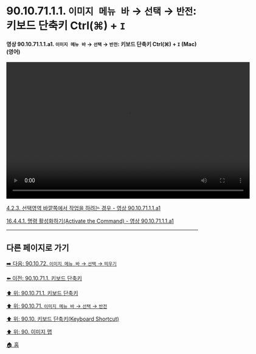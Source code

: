 # 90.10.71.1.1. `이미지 메뉴 바` → `선택` → `반전`: 키보드 단축키 Ctrl(⌘) + `I`

<a id="90-10-71-01-01-a1"></a>

#### 영상 90.10.71.1.1.a1. `이미지 메뉴 바` → `선택` → `반전`: 키보드 단축키 Ctrl(⌘) + `I` (Mac) (영어)
<video controls="controls" width="640" height="360" src="https://github.com/wonder13662/gimp/assets/15767104/ce0dd549-3101-4ca7-84f1-1ca53a3dc54b"></video>

[4.2.3. 선택영역 바깥쪽에서 작업을 하려는 경우 - 영상 90.10.71.1.1.a1](./04-02-03-you-are-acting-outside-the-selection.md#90-10-71-01-01-a1)

[16.4.4.1. 명령 활성화하기(Activate the Command) - 영상 90.10.71.1.1.a1](./16-04-04-01-activate_the_command.md#90-10-71-01-01-a1)

***

## 다른 페이지로 가기

[➡️ 다음: 90.10.72. `이미지 메뉴 바` → `선택` → `띄우기`](./90-10-72-00-menu_select_float.md)

[⬅️ 이전: 90.10.71.1. 키보드 단축키](./90-10-71-01-00-keyboard_shortcut.md)

[⬆️ 위: 90.10.71.1. 키보드 단축키](./90-10-71-01-00-keyboard_shortcut.md)

[⬆️ 위: 90.10.71. `이미지 메뉴 바` → `선택` → `반전`](./90-10-71-00-menu_select_invert.md)

[⬆️ 위: 90.10. 키보드 단축키(Keyboard Shortcut)](./90-10-00-keyboard_shortcut.md)

[⬆️ 위: 90. 이미지 맵](./90-00-image-map.md)

[🏠 홈](./00-home.md)